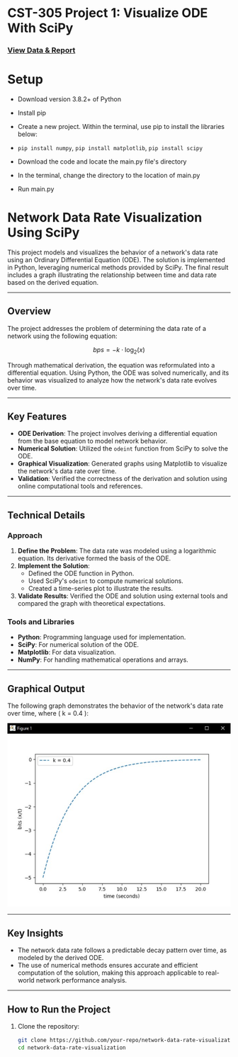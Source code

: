 # CST-305 Project 1: Visualize ODE With SciPy
### [View Data & Report](https://github.com/AsePlayer/Principles-of-Modeling-and-Simulation/blob/f03f1bf89f0b4d372035ecacf4d00bbba97dbbc2/1%20-%20Visualize%20ODE%20With%20SciPy/Project%201%20%E2%80%93%20Visualize%20ODE%20With%20SciPy%20Document.pdf)

# Setup
* Download version 3.8.2+ of Python 
* Install pip
* Create a new project. Within the terminal, use pip to install the libraries below:

* `pip install numpy`, `pip install matplotlib`, `pip install scipy`

* Download the code and locate the main.py file's directory
* In the terminal, change the directory to the location of main.py
* Run main.py


# Network Data Rate Visualization Using SciPy

This project models and visualizes the behavior of a network's data rate using an Ordinary Differential Equation (ODE). The solution is implemented in Python, leveraging numerical methods provided by SciPy. The final result includes a graph illustrating the relationship between time and data rate based on the derived equation.

---

## Overview

The project addresses the problem of determining the data rate of a network using the following equation:

$$
bps = -k \cdot \log_2(x)
$$

Through mathematical derivation, the equation was reformulated into a differential equation. Using Python, the ODE was solved numerically, and its behavior was visualized to analyze how the network's data rate evolves over time.

---

## Key Features

- **ODE Derivation**: The project involves deriving a differential equation from the base equation to model network behavior.
- **Numerical Solution**: Utilized the `odeint` function from SciPy to solve the ODE.
- **Graphical Visualization**: Generated graphs using Matplotlib to visualize the network's data rate over time.
- **Validation**: Verified the correctness of the derivation and solution using online computational tools and references.

---

## Technical Details

### Approach
1. **Define the Problem**: The data rate was modeled using a logarithmic equation. Its derivative formed the basis of the ODE.
2. **Implement the Solution**:
   - Defined the ODE function in Python.
   - Used SciPy's `odeint` to compute numerical solutions.
   - Created a time-series plot to illustrate the results.
3. **Validate Results**: Verified the ODE and solution using external tools and compared the graph with theoretical expectations.

### Tools and Libraries
- **Python**: Programming language used for implementation.
- **SciPy**: For numerical solution of the ODE.
- **Matplotlib**: For data visualization.
- **NumPy**: For handling mathematical operations and arrays.

---

## Graphical Output

The following graph demonstrates the behavior of the network's data rate over time, where \( k = 0.4 \):

![Graph picture](screenshot.jpg)

---

## Key Insights

- The network data rate follows a predictable decay pattern over time, as modeled by the derived ODE.
- The use of numerical methods ensures accurate and efficient computation of the solution, making this approach applicable to real-world network performance analysis.

---

## How to Run the Project

1. Clone the repository:
   ```bash
   git clone https://github.com/your-repo/network-data-rate-visualization.git
   cd network-data-rate-visualization
